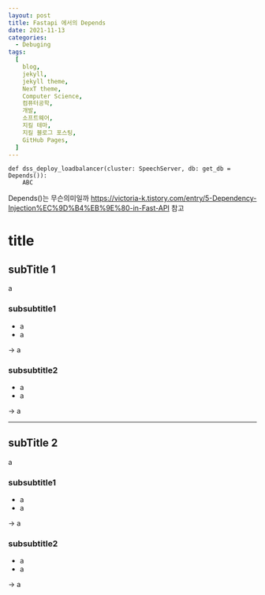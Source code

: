```yaml
---
layout: post
title: Fastapi 에서의 Depends
date: 2021-11-13
categories:
  - Debuging
tags:
  [
    blog,
    jekyll,
    jekyll theme,
    NexT theme,
    Computer Science,
    컴퓨터공학,
    개발,
    소프트웨어,
    지킬 테마,
    지킬 블로그 포스팅,
    GitHub Pages,
  ]
---
```


```PY
def dss_deploy_loadbalancer(cluster: SpeechServer, db: get_db = Depends()):
    ABC
```

Depends()는 무슨의미일까
https://victoria-k.tistory.com/entry/5-Dependency-Injection%EC%9D%B4%EB%9E%80-in-Fast-API
참고

# title

## subTitle 1

a

### subsubtitle1

- a
- a

-> a

### subsubtitle2

- a
- a

-> a

---

## subTitle 2

a

### subsubtitle1

- a
- a

-> a

### subsubtitle2

- a
- a

-> a
